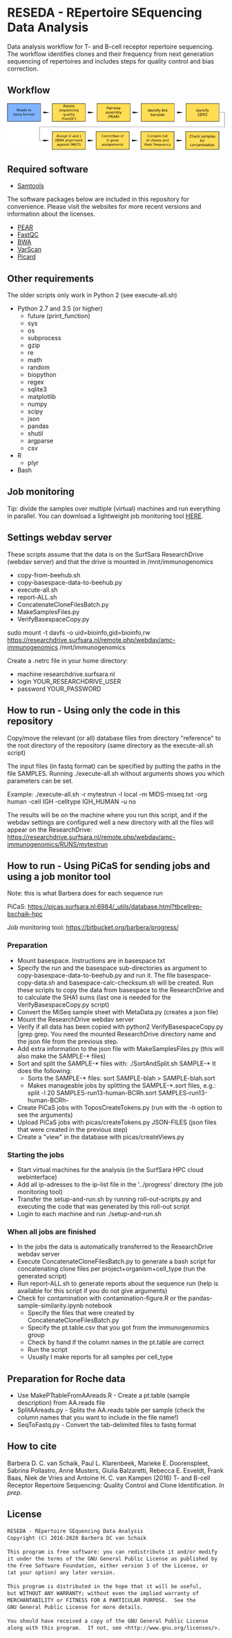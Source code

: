 # RESEDA - REpertoire SEquencing Data Analysis

Data analysis workflow for T- and B-cell receptor repertoire sequencing.
The workflow identifies clones and their frequency from next generation sequencing of repertoires and includes steps for quality control and bias correction.

## Workflow

![workflow](workflow.png)

## Required software

* [Samtools](http://www.htslib.org/)

The software packages below are included in this repository for convenience. Please visit the websites for more recent versions and information about the licenses.

* [PEAR](https://cme.h-its.org/exelixis/web/software/pear/doc.html)
* [FastQC](https://www.bioinformatics.babraham.ac.uk/projects/fastqc/)
* [BWA](http://bio-bwa.sourceforge.net/)
* [VarScan](http://varscan.sourceforge.net/)
* [Picard](https://broadinstitute.github.io/picard/)

## Other requirements

The older scripts only work in Python 2 (see execute-all.sh)
* Python 2.7 and 3.5 (or higher)
    * future (print_function)
    * sys
    * os
    * subprocess
    * gzip
    * re
    * math
    * random
    * biopython
    * regex
    * sqlite3
    * matplotlib
    * numpy
    * scipy
    * json
    * pandas
    * shutil
    * argparse
    * csv
* R
    * plyr
* Bash

## Job monitoring

Tip: divide the samples over multiple (virtual) machines and run everything in parallel. You can download a lightweight job monitoring tool [HERE](https://bitbucket.org/barbera/progress).

## Settings webdav server

These scripts assume that the data is on the SurfSara ResearchDrive (webdav server) and that the drive is mounted in /mnt/immunogenomics
* copy-from-beehub.sh
* copy-basespace-data-to-beehub.py
* execute-all.sh
* report-ALL.sh
* ConcatenateCloneFilesBatch.py
* MakeSamplesFiles.py
* VerifyBasespaceCopy.py

sudo mount -t davfs -o uid=bioinfo,gid=bioinfo,rw https://researchdrive.surfsara.nl/remote.php/webdav/amc-immunogenomics /mnt/immunogenomics

Create a .netrc file in your home directory:
* machine researchdrive.surfsara.nl
* login YOUR_RESEARCHDRIVE_USER
* password YOUR_PASSWORD

## How to run - Using only the code in this repository

Copy/move the relevant (or all) database files from directory "reference" to the root directory of the repository (same directory as the execute-all.sh script)

The input files (in fastq format) can be specified by putting the paths in the file SAMPLES. Running ./execute-all.sh without arguments shows you which parameters can be set.

Example: ./execute-all.sh -r mytestrun -l local -m MIDS-miseq.txt -org human -cell IGH -celltype IGH_HUMAN -u no

The results will be on the machine where you run this script, and if the webdav settings are configured well a new directory with all the files will appear on the ResearchDrive:
https://researchdrive.surfsara.nl/remote.php/webdav/amc-immunogenomics/RUNS/mytestrun

## How to run - Using PiCaS for sending jobs and using a job monitor tool

Note: this is what Barbera does for each sequence run

PiCaS: https://picas.surfsara.nl:6984/_utils/database.html?tbcellrep-bschaik-hpc

Job monitoring tool: https://bitbucket.org/barbera/progress/

### Preparation ###
* Mount basespace. Instructions are in basespace.txt
* Specify the run and the basespace sub-directories as argument to copy-basespace-data-to-beehub.py and run it. The file basespace-copy-data.sh and basespace-calc-checksum.sh will be created. Run these scripts to copy the data from basespace to the ResearchDrive and to calculate the SHA1 sums (last one is needed for the VerifyBasespaceCopy.py script)
* Convert the MiSeq sample sheet with MetaData.py (creates a json file)
* Mount the ResearchDrive webdav server
* Verify if all data has been copied with python2 VerifyBasespaceCopy.py |grep grep. You need the mounted ResearchDrive directory name and the json file from the previous step.
* Add extra information to the json file with MakeSamplesFiles.py (this will also make the SAMPLE-* files)
* Sort and split the SAMPLE-* files with: ./SortAndSplit.sh SAMPLE-* It does the following:
    * Sorts the SAMPLE-* files: sort SAMPLE-blah > SAMPLE-blah.sort
    * Makes manageable jobs by splitting the SAMPLE-\*.sort files, e.g.: split -l 20 SAMPLES-run13-human-BCRh.sort SAMPLES-run13-human-BCRh-
* Create PiCaS jobs with ToposCreateTokens.py (run with the -h option to see the arguments)
* Upload PiCaS jobs with picas/createTokens.py JSON-FILES (json files that were created in the previous step)
* Create a "view" in the database with picas/createViews.py

### Starting the jobs ###
* Start virtual machines for the analysis (in the SurfSara HPC cloud webinterface)
* Add all ip-adresses to the ip-list file in the '../progress' directory (the job monitoring tool)
* Transfer the setup-and-run.sh by running roll-out-scripts.py and executing the code that was generated by this roll-out script
* Login to each machine and run ./setup-and-run.sh

### When all jobs are finished ###
* In the jobs the data is automatically transferred to the ResearchDrive webdav server
* Execute ConcatenateCloneFilesBatch.py to generate a bash script for concatenating clone files per project+organism+cell_type (run the generated script)
* Run report-ALL.sh to generate reports about the sequence run (help is available for this script if you do not give arguments)
* Check for contamination with contamination-figure.R or the pandas-sample-similarity.ipynb notebook
    * Specify the files that were created by ConcatenateCloneFilesBatch.py
    * Specify the pt.table.csv that you got from the immunogenomics group
    * Check by hand if the column names in the pt.table are correct
    * Run the script
    * Usually I make reports for all samples per cell_type

## Preparation for Roche data ##
* Use MakePTtableFromAAreads.R - Create a pt.table (sample description) from AA.reads file
* SplitAAreads.py - Splits the AA.reads table per sample (check the column names that you want to include in the file name!)
* SeqToFastq.py - Convert the tab-delimited files to fastq format

## How to cite

Barbera D. C. van Schaik, Paul L. Klarenbeek, Marieke E. Doorenspleet, Sabrina Pollastro, Anne Musters, Giulia Balzaretti, Rebecca E. Esveldt, Frank Baas, Niek de Vries and Antoine H. C. van Kampen (2016) T- and B-cell Receptor Repertoire Sequencing: Quality Control and Clone Identification. _In prep_.

## License
```
RESEDA - REpertoire SEquencing Data Analysis
Copyright (C) 2016-2020 Barbera DC van Schaik

This program is free software: you can redistribute it and/or modify
it under the terms of the GNU General Public License as published by
the Free Software Foundation, either version 3 of the License, or
(at your option) any later version.

This program is distributed in the hope that it will be useful,
but WITHOUT ANY WARRANTY; without even the implied warranty of
MERCHANTABILITY or FITNESS FOR A PARTICULAR PURPOSE.  See the
GNU General Public License for more details.

You should have received a copy of the GNU General Public License
along with this program.  If not, see <http://www.gnu.org/licenses/>.
```
